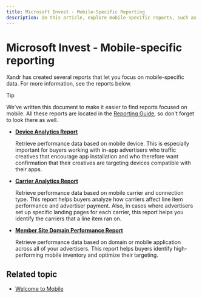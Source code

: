 ```yaml
---
title: Microsoft Invest - Mobile-Specific Reporting
description: In this article, explore mobile-specific reports, such as the Device Analytics report, the Carrier Analytics report, the Member Site Domain Performance report, and more.
---
```


# Microsoft Invest - Mobile-specific reporting

Xandr has created several reports that let you focus on mobile-specific data. For more information, see the reports below.

> [!TIP]
> We've written this document to make it easier to find reports focused on mobile. All these reports are located in the [Reporting Guide](reporting-guide.md), so don't forget to look there as well.

- **[Device Analytics Report](device-analytics-report.md)**

  Retrieve performance data based on mobile device. This is especially important for buyers working with in-app advertisers who traffic
  creatives that encourage app installation and who therefore want confirmation that their creatives are targeting devices compatible
  with their apps.
- **[Carrier Analytics Report](carrier-analytics-report.md)**

  Retrieve performance data based on mobile carrier and connection type. This report helps buyers analyze how carriers affect line item performance and advertiser payment. Also, in cases where advertisers set up specific landing pages for each carrier, this report helps you identify the carriers that a line item ran on.
- **[Member Site Domain Performance Report](network-site-domain-performance-report.md)**

  Retrieve performance data based on domain or mobile application across all of your advertisers. This report helps buyers identify high-performing mobile inventory and optimize their targeting.

## Related topic

- [Welcome to Mobile](welcome-to-mobile.md)
